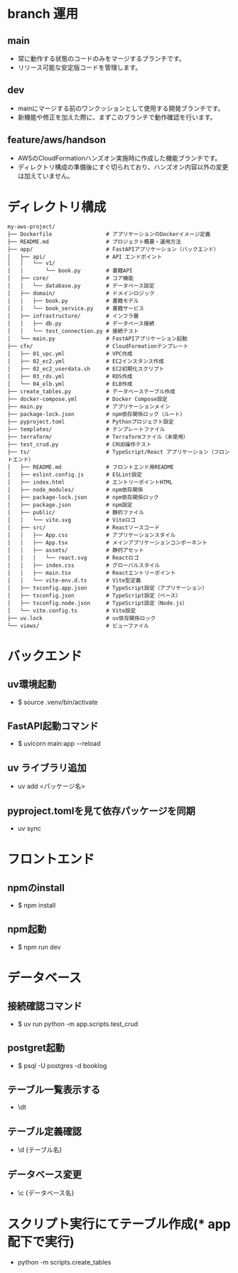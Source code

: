 # branch 運用

## main 
- 常に動作する状態のコードのみをマージするブランチです。
- リリース可能な安定版コードを管理します。

## dev
- mainにマージする前のワンクッションとして使用する開発ブランチです。
- 新機能や修正を加えた際に、まずこのブランチで動作確認を行います。

## feature/aws/handson
- AWSのCloudFormationハンズオン実施時に作成した機能ブランチです。
- ディレクトリ構成の準備後にすぐ切られており、ハンズオン内容以外の変更は加えていません。



# ディレクトリ構成

```
my-aws-project/
├── Dockerfile                 # アプリケーションのDockerイメージ定義
├── README.md                  # プロジェクト概要・運用方法
├── app/                       # FastAPIアプリケーション（バックエンド）
│   ├── api/                   # API エンドポイント
│   │   └── v1/
│   │       └── book.py        # 書籍API
│   ├── core/                  # コア機能
│   │   └── database.py        # データベース設定
│   ├── domain/                # ドメインロジック
│   │   ├── book.py            # 書籍モデル
│   │   └── book_service.py    # 書籍サービス
│   ├── infrastructure/        # インフラ層
│   │   ├── db.py              # データベース接続
│   │   └── test_connection.py # 接続テスト
│   └── main.py                # FastAPIアプリケーション起動
├── cfn/                       # CloudFormationテンプレート
│   ├── 01_vpc.yml             # VPC作成
│   ├── 02_ec2.yml             # EC2インスタンス作成
│   ├── 02_ec2_userdata.sh     # EC2初期化スクリプト
│   ├── 03_rds.yml             # RDS作成
│   └── 04_elb.yml             # ELB作成
├── create_tables.py           # データベーステーブル作成
├── docker-compose.yml         # Docker Compose設定
├── main.py                    # アプリケーションメイン
├── package-lock.json          # npm依存関係ロック（ルート）
├── pyproject.toml             # Pythonプロジェクト設定
├── templates/                 # テンプレートファイル
├── terraform/                 # Terraformファイル（未使用）
├── test_crud.py               # CRUD操作テスト
├── ts/                        # TypeScript/React アプリケーション（フロントエンド）
│   ├── README.md              # フロントエンド用README
│   ├── eslint.config.js       # ESLint設定
│   ├── index.html             # エントリーポイントHTML
│   ├── node_modules/          # npm依存関係
│   ├── package-lock.json      # npm依存関係ロック
│   ├── package.json           # npm設定
│   ├── public/                # 静的ファイル
│   │   └── vite.svg           # Viteロゴ
│   ├── src/                   # Reactソースコード
│   │   ├── App.css            # アプリケーションスタイル
│   │   ├── App.tsx            # メインアプリケーションコンポーネント
│   │   ├── assets/            # 静的アセット
│   │   │   └── react.svg      # Reactロゴ
│   │   ├── index.css          # グローバルスタイル
│   │   ├── main.tsx           # Reactエントリーポイント
│   │   └── vite-env.d.ts      # Vite型定義
│   ├── tsconfig.app.json      # TypeScript設定（アプリケーション）
│   ├── tsconfig.json          # TypeScript設定（ベース）
│   ├── tsconfig.node.json     # TypeScript設定（Node.js）
│   └── vite.config.ts         # Vite設定
├── uv.lock                    # uv依存関係ロック
└── views/                     # ビューファイル
```

# バックエンド

## uv環境起動
- $ source .venv/bin/activate

## FastAPI起動コマンド
- $ uvicorn main:app --reload

## uv ライブラリ追加
- uv add <パッケージ名>

## pyproject.tomlを見て依存パッケージを同期
- uv sync


# フロントエンド

## npmのinstall
- $ npm install

## npm起動
- $ npm run dev


# データベース

## 接続確認コマンド
- $ uv run python -m app.scripts.test_crud

## postgret起動
- $  psql -U postgres -d booklog

## テーブル一覧表示する
- \dt   

## テーブル定義確認
- \d {テーブル名}

## データベース変更
- \c {データベース名}

# スクリプト実行にてテーブル作成(* app配下で実行)
- python -m scripts.create_tables

